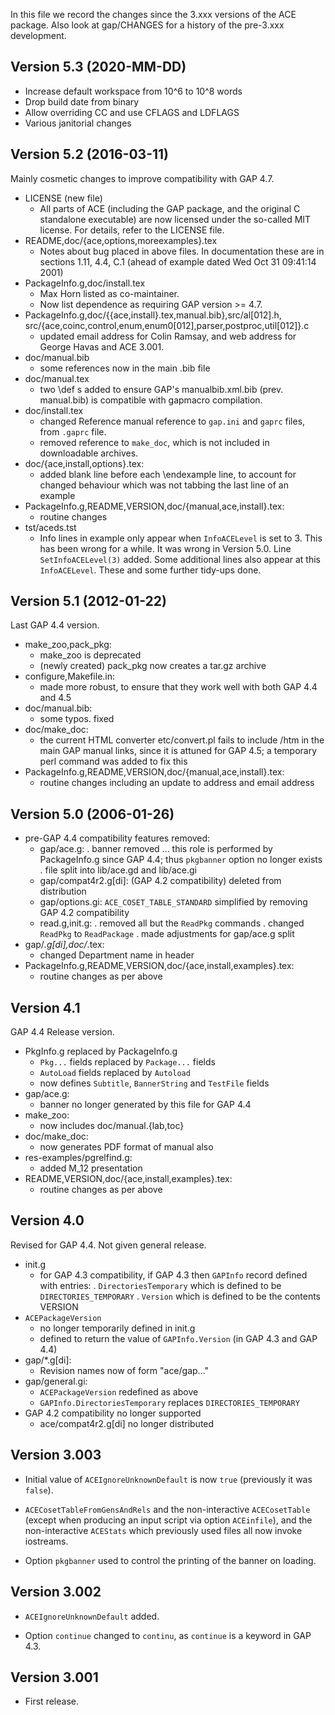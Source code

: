 In this file we record the changes since the 3.xxx versions of the ACE
package. Also look at gap/CHANGES  for  a  history  of  the  pre-3.xxx
development.

## Version 5.3 (2020-MM-DD)
  * Increase default workspace from 10^6 to 10^8 words
  * Drop build date from binary
  * Allow overriding CC and use CFLAGS and LDFLAGS
  * Various janitorial changes

## Version 5.2 (2016-03-11)
  Mainly cosmetic changes to improve compatibility with GAP 4.7.
  * LICENSE (new file)
    - All parts of ACE (including the GAP package, and the original C
      standalone executable) are now licensed under the so-called MIT 
      license. For details, refer to the LICENSE file.
  * README,doc/{ace,options,moreexamples}.tex
    - Notes about bug placed in above files.
      In documentation these are in sections 1.11, 4.4, C.1 (ahead of
      example dated Wed Oct 31 09:41:14 2001)
  * PackageInfo.g,doc/install.tex
    - Max Horn listed as co-maintainer.
    - Now list dependence as requiring GAP version >= 4.7.
  * PackageInfo.g,doc/{{ace,install}.tex,manual.bib},src/al[012].h,
    src/{ace,coinc,control,enum,enum0[012],parser,postproc,util[012]}.c
    - updated email address for Colin Ramsay, and web address for 
      George Havas and ACE 3.001.
  * doc/manual.bib
    - some references now in the main .bib file
  * doc/manual.tex
    - two \def s added to ensure GAP's manualbib.xml.bib (prev. manual.bib)
      is compatible with gapmacro compilation.
  * doc/install.tex
    - changed Reference manual reference to `gap.ini` and `gaprc` files,
      from `.gaprc` file.
    - removed reference to `make_doc`, which is not included in
      downloadable archives.
  * doc/{ace,install,options}.tex:
    - added blank line before each \endexample line, to account for
      changed behaviour which was not tabbing the last line of an example
  * PackageInfo.g,README,VERSION,doc/{manual,ace,install}.tex:
    - routine changes
  * tst/aceds.tst
    - Info lines in example only appear when `InfoACELevel` is set to 3.
      This has been wrong for a while. It was wrong in Version 5.0.
      Line `SetInfoACELevel(3)` added. Some additional lines also appear
      at this `InfoACELevel`. These and some further tidy-ups done.

## Version 5.1 (2012-01-22)
  Last GAP 4.4 version.
  * make_zoo,pack_pkg:
    - make_zoo is deprecated
    - (newly created) pack_pkg now creates a tar.gz archive
  * configure,Makefile.in:
    - made more robust, to ensure that they work well with both 
      GAP 4.4 and 4.5
  * doc/manual.bib:
    - some typos. fixed
  * doc/make_doc:
    - the current HTML converter etc/convert.pl fails to include /htm
      in the main GAP manual links, since it is attuned for GAP 4.5; 
      a temporary perl command was added to fix this
  * PackageInfo.g,README,VERSION,doc/{manual,ace,install}.tex:
    - routine changes including an update to address and email address

## Version 5.0 (2006-01-26)
  * pre-GAP 4.4 compatibility features removed:
    - gap/ace.g:
      . banner removed ... this role is performed by PackageInfo.g
        since GAP 4.4; thus `pkgbanner` option no longer exists
      . file split into lib/ace.gd and lib/ace.gi
    - gap/compat4r2.g[di]:
        (GAP 4.2 compatibility) deleted from distribution
    - gap/options.gi:
        `ACE_COSET_TABLE_STANDARD` simplified by removing GAP 4.2
        compatibility
    - read.g,init.g:
      . removed all but the `ReadPkg` commands 
      . changed `ReadPkg` to `ReadPackage`
      . made adjustments for gap/ace.g split
  * gap/*.g[di],doc/*.tex:
    - changed Department name in header
  * PackageInfo.g,README,VERSION,doc/{ace,install,examples}.tex:
    - routine changes as per above

## Version 4.1
  GAP 4.4 Release version.
  * PkgInfo.g replaced by PackageInfo.g
    - `Pkg...` fields replaced by `Package...` fields
    - `AutoLoad` fields replaced by `Autoload`
    - now defines `Subtitle`, `BannerString` and `TestFile` fields
  * gap/ace.g:
    - banner no longer generated by this file for GAP 4.4
  * make_zoo:
    - now includes doc/manual.{lab,toc}
  * doc/make_doc:
    - now generates PDF format of manual also
  * res-examples/pgrelfind.g:
    - added M_12 presentation
  * README,VERSION,doc/{ace,install,examples}.tex:
    - routine changes as per above

## Version 4.0
  Revised for GAP 4.4. Not given general release.
  * init.g 
    - for GAP 4.3 compatibility, if GAP 4.3 then 
      `GAPInfo` record defined with entries:
        . `DirectoriesTemporary` which is defined to be `DIRECTORIES_TEMPORARY`
        . `Version` which is defined to be the contents VERSION
  * `ACEPackageVersion` 
    - no longer temporarily defined in init.g
    - defined to return the value of `GAPInfo.Version` (in GAP 4.3 and GAP 4.4)
  * gap/*.g[di]:
    - Revision names now of form "ace/gap..."
  * gap/general.gi:
    - `ACEPackageVersion` redefined as above
    - `GAPInfo.DirectoriesTemporary` replaces `DIRECTORIES_TEMPORARY`
  * GAP 4.2 compatibility no longer supported 
    - ace/compat4r2.g[di] no longer distributed

## Version 3.003
  * Initial value of `ACEIgnoreUnknownDefault` is now  `true`  (previously
    it was `false`).

  * `ACECosetTableFromGensAndRels` and the non-interactive
    `ACECosetTable` (except when producing an input script via  option 
    `ACEinfile`),  and the non-interactive `ACEStats` which previously 
    used  files  all  now invoke iostreams.

  * Option `pkgbanner` used to control the printing of the banner on
    loading.

## Version 3.002
  * `ACEIgnoreUnknownDefault` added.

  * Option `continue` changed to `continu`, as `continue` is a keyword in
    GAP 4.3.

## Version 3.001
  * First release.
